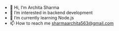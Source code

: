 - 👋 Hi, I’m Archita Sharma
- 👀 I’m interested in backend development
- 🌱 I’m currently learning Node.js
- 📫 How to reach me sharmaarchita563@gmail.com

<!---
archta12345/archta12345 is a ✨ special ✨ repository because its `README.md` (this file) appears on your GitHub profile.
You can click the Preview link to take a look at your changes.
--->
